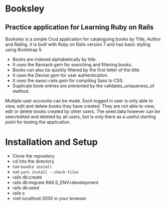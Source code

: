 # Booksley


## Practice application for Learning Ruby on Rails

Booksley is a simple Crud application for cataloguing books by Title, Author and Rating. It is built with Ruby on Rails version 7 and has basic styling using Bootstrap 5.

* Books are indexed alphabetically by title.
* It uses the Ransack gem for searching and filtering books.
* Books can also be quickly filtered by the first letter of the title.
* It uses the Devise gem for user authentication.
* It uses the sassc-rails gem for compiling Sass to CSS.
* Duplicate book entries are prevented by the validates_uniqueness_of method.


Multiple user accounts can be made. Each logged in user is only able to view, edit and delete books they have created. They are not able to view, edit or delete books created by other users.  The seed data however can be seen/edited and deleted by all users, but is only there as a useful starting point for testing the application.

# Installation and Setup

* Clone the repository
*  cd into the directory
*  run `bundle install`
*  run `yarn install --check-files`
*  rails db:create
*  rails db:migrate RAILS_ENV=development
*  rails db:seed
*  rails s
*  visit localhost:3000 in your browser